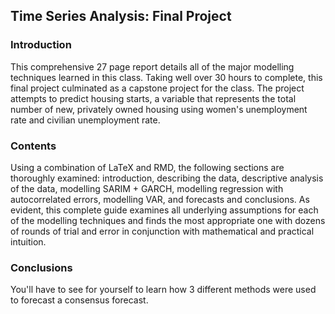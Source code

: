## Time Series Analysis: Final Project

### Introduction
This comprehensive 27 page report details all of the major modelling techniques learned in this class. Taking well over 30 hours to complete, this final project culminated as a capstone project for the class. The project attempts to predict housing starts, a variable that represents the total number of new, privately owned housing using women's unemployment rate and civilian unemployment rate.

### Contents
Using a combination of LaTeX and RMD, the following sections are thoroughly examined: introduction, describing the data, descriptive analysis of the data, modelling SARIM + GARCH, modelling regression with autocorrelated errors, modelling VAR, and forecasts and conclusions. As evident, this complete guide examines all underlying assumptions for each of the modelling techniques and finds the most appropriate one with dozens of rounds of trial and error in conjunction with mathematical and practical intuition. 

### Conclusions
You'll have to see for yourself to learn how 3 different methods were used to forecast a consensus forecast. 
